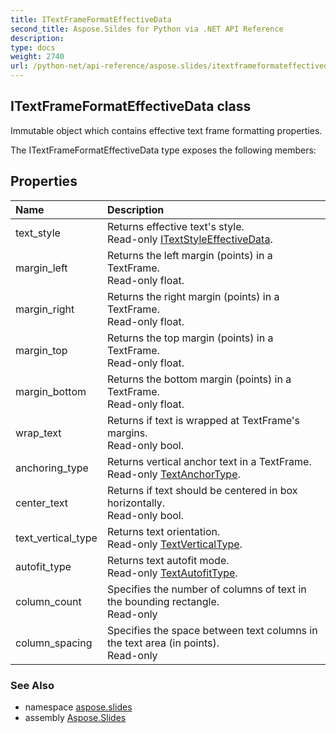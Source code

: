 ```yaml
---
title: ITextFrameFormatEffectiveData
second_title: Aspose.Sildes for Python via .NET API Reference
description: 
type: docs
weight: 2740
url: /python-net/api-reference/aspose.slides/itextframeformateffectivedata/
---
```


## ITextFrameFormatEffectiveData class

Immutable object which contains effective text frame formatting properties.

The ITextFrameFormatEffectiveData type exposes the following members:
## Properties
| Name | Description |
| :- | :- |
|text_style|Returns effective text's style.<br/>            Read-only [ITextStyleEffectiveData](/slides/python-net/api-reference/aspose.slides/itextstyleeffectivedata/).|
|margin_left|Returns the left margin (points) in a TextFrame.<br/>            Read-only float.|
|margin_right|Returns the right margin (points) in a TextFrame.<br/>            Read-only float.|
|margin_top|Returns the top margin (points) in a TextFrame.<br/>            Read-only float.|
|margin_bottom|Returns the bottom margin (points) in a TextFrame.<br/>            Read-only float.|
|wrap_text|Returns if text is wrapped at TextFrame's margins.<br/>            Read-only bool.|
|anchoring_type|Returns vertical anchor text in a TextFrame.<br/>            Read-only [TextAnchorType](/slides/python-net/api-reference/aspose.slides/textanchortype/).|
|center_text|Returns if text should be centered in box horizontally.<br/>            Read-only bool.|
|text_vertical_type|Returns text orientation.<br/>            Read-only [TextVerticalType](/slides/python-net/api-reference/aspose.slides/textverticaltype/).|
|autofit_type|Returns text autofit mode.<br/>            Read-only [TextAutofitType](/slides/python-net/api-reference/aspose.slides/textautofittype/).|
|column_count|Specifies the number of columns of text in the bounding rectangle.<br/>            Read-only|
|column_spacing|Specifies the space between text columns in the text area (in points).<br/>            Read-only|

### See Also

* namespace [aspose.slides](/slides/python-net/api-reference/aspose.slides/)
* assembly [Aspose.Slides](/slides/python-net/api-reference/)

